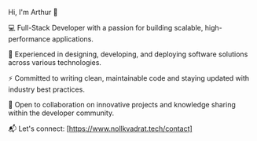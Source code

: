 Hi, I'm Arthur 👋

💻 Full-Stack Developer with a passion for building scalable, high-performance applications.

🔹 Experienced in designing, developing, and deploying software solutions across various technologies.

⚡ Committed to writing clean, maintainable code and staying updated with industry best practices.

🤝 Open to collaboration on innovative projects and knowledge sharing within the developer community.

📬 Let's connect: [https://www.nollkvadrat.tech/contact]

<!---
Ovura/Ovura is a ✨ special ✨ repository because its `README.md` (this file) appears on your GitHub profile.
You can click the Preview link to take a look at your changes.
--->
